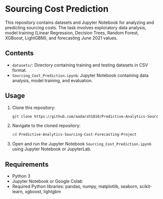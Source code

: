 # Sourcing Cost Prediction

This repository contains datasets and Jupyter Notebook for analyzing and predicting sourcing costs. The task involves exploratory data analysis, model training (Linear Regression, Decision Trees, Random Forest, XGBoost, LightGBM), and forecasting June 2021 values.

## Contents

- `datasets/`: Directory containing training and testing datasets in CSV format.
- `Sourcing_Cost_Prediction.ipynb`: Jupyter Notebook containing data analysis, model training, and evaluation.

## Usage

1. Clone this repository:

    ```bash
    git clone https://github.com/aadarsh1810/Predictive-Analytics-Sourcing-Cost-Forecasting-Project
    ```

2. Navigate to the cloned repository:

    ```bash
    cd Predictive-Analytics-Sourcing-Cost-Forecasting-Project
    ```

3. Open and run the Jupyter Notebook `Sourcing_Cost_Prediction.ipynb` using Jupyter Notebook or JupyterLab.

## Requirements

- Python 3
- Jupyter Notebook or Google Colab
- Required Python libraries: pandas, numpy, matplotlib, seaborn, scikit-learn, xgboost, lightgbm

